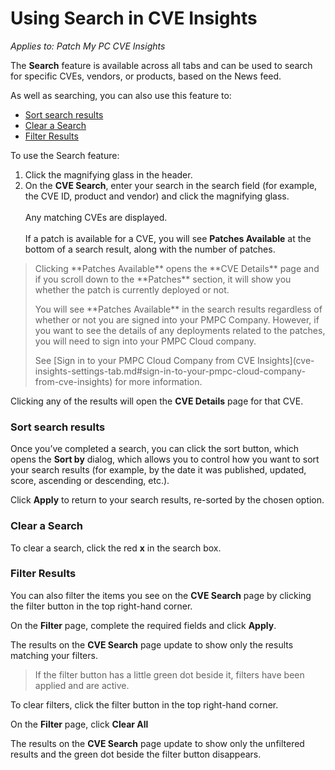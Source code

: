# Using Search in CVE Insights

_Applies to: Patch My PC CVE Insights_

The **Search** feature is available across all tabs and can be used to search for specific CVEs, vendors, or products, based on the News feed.

As well as searching, you can also use this feature to:

* [Sort search results](using-search-in-cve-insights.md#sort-search-results)
* [Clear a Search](using-search-in-cve-insights.md#clear-a-search)
* [Filter Results](using-search-in-cve-insights.md#filter-results)

To use the Search feature:

1. Click the magnifying glass in the header.
2. On the **CVE Search**, enter your search in the search field (for example, the CVE ID, product and vendor) and click the magnifying glass.\
   \
   Any matching CVEs are displayed.\
   \
   If a patch is available for a CVE, you will see **Patches Available** at the bottom of a search result, along with the number of patches.

<blockquote class="wp-block-quote is-note">
<p>Clicking **Patches Available** opens the **CVE Details** page and if you scroll down to the **Patches** section, it will show you whether the patch is currently deployed or not.</p>
<p>You will see **Patches Available** in the search results regardless of whether or not you are signed into your PMPC Company. However, if you want to see the details of any deployments related to the patches, you will need to sign into your PMPC Cloud company.</p>
<p>&#x20;See [Sign in to your PMPC Cloud Company from CVE Insights](cve-insights-settings-tab.md#sign-in-to-your-pmpc-cloud-company-from-cve-insights) for more information.</p>
</blockquote>

Clicking any of the results will open the **CVE Details** page for that CVE.

### Sort search results

Once you’ve completed a search, you can click the sort button, which opens the **Sort by** dialog, which allows you to control how you want to sort your search results (for example, by the date it was published, updated, score, ascending or descending, etc.).

Click **Apply** to return to your search results, re-sorted by the chosen option.

### Clear a Search

To clear a search, click the red **x** in the search box.

### Filter Results

You can also filter the items you see on the **CVE Search** page by clicking the filter button in the top right-hand corner.

On the **Filter** page, complete the required fields and click **Apply**.

The results on the **CVE Search** page update to show only the results matching your filters.

<blockquote class="wp-block-quote is-tip">
<p>If the filter button has a little green dot beside it, filters have been applied and are active.&#x20;</p>
</blockquote>

To clear filters, click the filter button in the top right-hand corner.

On the **Filter** page, click **Clear All**

The results on the **CVE Search** page update to show only the unfiltered results and the green dot beside the filter button disappears.